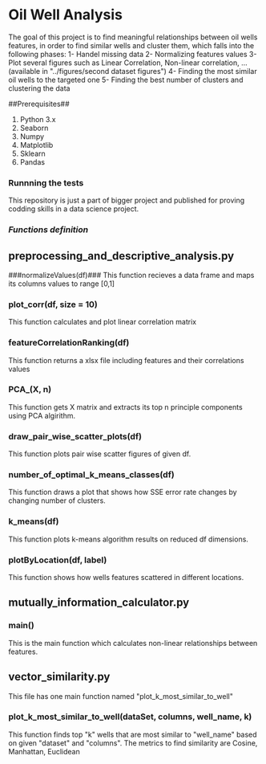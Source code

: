
# Oil Well Analysis #
The goal of this project is to find meaningful relationships
between oil wells features, in order to find similar wells and cluster them, which falls into the following phases:
1- Handel missing data 
2- Normalizing features values
3- Plot several figures such as Linear Correlation, Non-linear correlation, ... (available in "../figures/second dataset figures")
4- Finding the most similar oil wells to the targeted one
5- Finding the best number of clusters and clustering the data

##Prerequisites##

1. Python 3.x
2. Seaborn
3. Numpy
4. Matplotlib
5. Sklearn
6. Pandas

### Runnning the tests ###

This repository is just a part of bigger project and published for proving codding skills in a data science project.



### ***Functions definition*** ###
## preprocessing_and_descriptive_analysis.py ##

###normalizeValues(df)###
This function recieves a data frame and maps its columns values to range [0,1]

### plot_corr(df, size = 10) ###
This function calculates and plot linear correlation matrix

### featureCorrelationRanking(df) ###
This function returns a xlsx file including features and their correlations values

### PCA_(X, n) ###
This function gets X matrix and extracts its top n principle components using PCA algirithm.

### draw_pair_wise_scatter_plots(df) ###
 This function plots pair wise scatter figures of given df.
 
### number_of_optimal_k_means_classes(df) ###
This function draws a plot that shows how SSE error rate changes by changing number of clusters.

### k_means(df) ###
This function plots k-means algorithm results on reduced df dimensions.

### plotByLocation(df, label) ###
This function shows how wells features scattered in different locations.


## mutually_information_calculator.py ##

### main() ###
This is the main function which calculates non-linear relationships between features.


## vector_similarity.py ##

This file has one main function named "plot_k_most_similar_to_well"


### plot_k_most_similar_to_well(dataSet, columns, well_name, k) ###

This function finds top "k" wells that are most similar to "well_name"
based on given "dataset" and "columns".
The metrics to find similarity are Cosine, Manhattan, Euclidean













